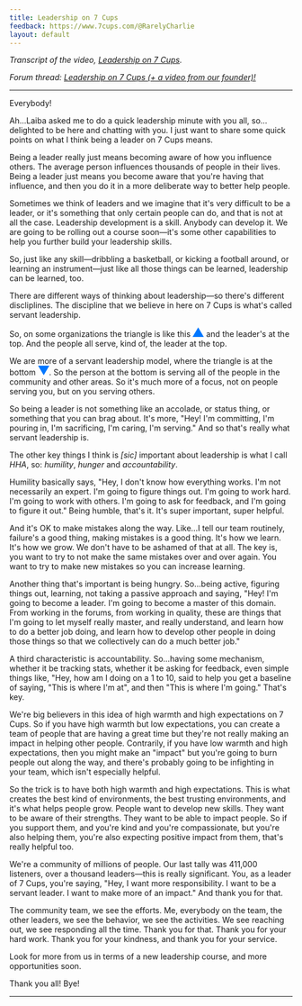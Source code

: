 ```yaml
---
title: Leadership on 7 Cups
feedback: https://www.7cups.com/@RarelyCharlie
layout: default
---
```

*Transcript of the video, [Leadership on 7 Cups](https://youtu.be/Gmy_KiPCWJ8).*

*Forum thread: [Leadership on 7 Cups (+ a video from our founder)!](https://www.7cups.com/forum/SiteUpdates_100/HsHaven_1970/Leadershipon7Cupsavideofromourfounder_222135/1/)*

---

Everybody!

Ah…Laiba asked me to do a quick leadership minute with you all, so…delighted to be here and chatting with you. I just want to share some quick points on what I think being a leader on 7 Cups means.

Being a leader really just means becoming aware of how you influence others. The average person influences thousands of people in their lives. Being a leader just means you become aware that you're having that influence, and then you do it in a more deliberate way to better help people.

Sometimes we think of leaders and we imagine that it's very difficult to be a leader, or it's something that only certain people can do, and that is not at all the case. 
Leadership development is a skill. Anybody can develop it. We are going to be rolling out a course soon—it's some other capabilities to help you further build your leadership skills.

So, just like any skill—dribbling a basketball, or kicking a football around, or learning an instrument—just like all those things can be learned, leadership can be learned, too.

There are different ways of thinking about leadership—so there's different discliplines. The discipline that we believe in here on 7 Cups is what's called servant leadership.

<style>
.triangle {display: inline-block; width: 0; height: 0; border-style: solid;}
.up {
  border-width: 0 10px 17.3px 10px;
  border-color: transparent transparent #07f transparent;
  }
.down {
  border-width: 17.3px 10px 0 10px;
  border-color: #07f transparent transparent transparent;
  }
</style>

So, on some organizations the triangle is like this <span class="triangle up"></span> and the leader's at the top. And the people all serve, kind of, the leader at the top.

We are more of a servant leadership model, where the triangle is at the bottom <span class="triangle down"></span>. So the person at the bottom is serving all of the people in the community and other areas. So it's much more of a focus, not on people serving you, but on you serving others.

So being a leader is not something like an accolade, or status thing, or something that you can brag about. It's more, "Hey! I'm committing, I'm pouring in, I'm sacrificing, I'm caring, I'm serving." And so that's really what servant leadership is.

The other key things I think is *\[sic\]* important about leadership is what I call *HHA*, so: *humility*, *hunger* and *accountability*.

Humility basically says, "Hey, I don't know how everything works. I'm not necessarily an expert. I'm going to figure things out. I'm going to work hard. I'm going to work with others. I'm going to ask for feedback, and I'm going to figure it out." Being humble, that's it. It's super important, super helpful.

And it's OK to make mistakes along the way. Like…I tell our team routinely, failure's a good thing, making mistakes is a good thing. It's how we learn. It's how we grow. We don't have to be ashamed of that at all. The key is, you want to try to not make the same mistakes over and over again. You want to try to make new mistakes so you can increase learning.

Another thing that's important is being hungry. So…being active, figuring things out, learning, not taking a passive approach and saying, "Hey! I'm going to become a leader. I'm going to become a master of this domain. From working in the forums, from working in quality, these are things that I'm going to let myself really master, and really understand, and learn how to do a better job doing, and learn how to develop other people in doing those things so that we collectively can do a much better job."

A third characteristic is accountability. So…having some mechanism, whether it be tracking stats, whether it be asking for feedback, even simple things like, "Hey, how am I doing on a 1 to 10, said to help you get a baseline of saying, "This is where I'm at", and then "This is where I'm going." That's key.

We're big believers in this idea of high warmth and high expectations on 7 Cups. So if you have high warmth but low expectations, you can create a team of people that are having a great time but they're not really making an impact in helping other people. Contrarily, if you have low warmth and high expectations, then you might make an "impact" but you're going to burn people out along the way, and there's probably going to be infighting in your team, which isn't especially helpful.

So the trick is to have both high warmth and high expectations. This is what creates the best kind of environments, the best trusting environments, and it's what helps people grow. People want to develop new skills. They want to be aware of their strengths. They want to be able to impact people. So if you support them, and you're kind and you're compassionate, but you're also helping them, you're also expecting positive impact from them, that's really helpful too.

We're a community of millions of people. Our last tally was 411,000 listeners, over a thousand leaders—this is really significant. You, as a leader of 7 Cups, you're saying, "Hey, I want more responsibility. I want to be a servant leader. I want to make more of an impact." And thank you for that.

The community team, we see the efforts. Me, everybody on the team, the other leaders, we see the behavior, we see the activities. We see reaching out, we see responding all the time. Thank you for that. Thank you for your hard work. Thank you for your kindness, and thank you for your service.

Look for more from us in terms of a new leadership course, and more opportunities soon.

Thank you all! Bye!

---
